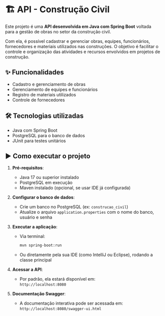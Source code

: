 # 🏗️ API - Construção Civil

Este projeto é uma **API desenvolvida em Java com Spring Boot** voltada para a gestão de obras no setor da construção civil.

Com ela, é possível cadastrar e gerenciar obras, equipes, funcionários, fornecedores e materiais utilizados nas construções. O objetivo é facilitar o controle e organização das atividades e recursos envolvidos em projetos de construção.

## ✨ Funcionalidades

- Cadastro e gerenciamento de obras  
- Gerenciamento de equipes e funcionários  
- Registro de materiais utilizados  
- Controle de fornecedores  

## 🛠 Tecnologias utilizadas

- Java com Spring Boot  
- PostgreSQL para o banco de dados  
- JUnit para testes unitários  

## ▶️ Como executar o projeto

1. **Pré-requisitos**:
   - Java 17 ou superior instalado  
   - PostgreSQL em execução  
   - Maven instalado (opcional, se usar IDE já configurada)

2. **Configurar o banco de dados**:
   - Crie um banco no PostgreSQL (ex: `construcao_civil`)
   - Atualize o arquivo `application.properties` com o nome do banco, usuário e senha

3. **Executar a aplicação**:
   - Via terminal:
     ```bash
     mvn spring-boot:run
     ```
   - Ou diretamente pela sua IDE (como IntelliJ ou Eclipse), rodando a classe principal

4. **Acessar a API**:
   - Por padrão, ela estará disponível em:  
     `http://localhost:8080`

5. **Documentação Swagger**:
   - A documentação interativa pode ser acessada em:  
     `http://localhost:8080/swagger-ui.html`
